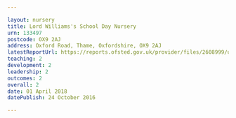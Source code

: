 ```yaml
---

layout: nursery
title: Lord Williams's School Day Nursery
urn: 133497
postcode: OX9 2AJ
address: Oxford Road, Thame, Oxfordshire, OX9 2AJ
latestReportUrl: https://reports.ofsted.gov.uk/provider/files/2608999/urn/133497.pdf
teaching: 2
development: 2
leadership: 2
outcomes: 2
overall: 2
date: 01 April 2018 
datePublish: 24 October 2016

---
```

